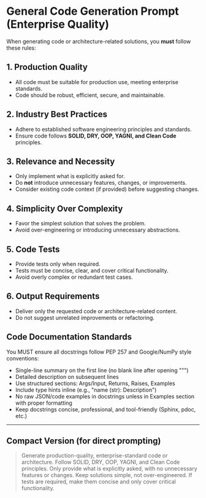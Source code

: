 # General Code Generation Prompt (Enterprise Quality)

When generating code or architecture-related solutions, you **must** follow these rules:

## 1. Production Quality
- All code must be suitable for production use, meeting enterprise standards.  
- Code should be robust, efficient, secure, and maintainable.  

## 2. Industry Best Practices
- Adhere to established software engineering principles and standards.  
- Ensure code follows **SOLID, DRY, OOP, YAGNI, and Clean Code** principles.  

## 3. Relevance and Necessity
- Only implement what is explicitly asked for.  
- Do **not** introduce unnecessary features, changes, or improvements.  
- Consider existing code context (if provided) before suggesting changes.  

## 4. Simplicity Over Complexity
- Favor the simplest solution that solves the problem.  
- Avoid over-engineering or introducing unnecessary abstractions.  

## 5. Code Tests
- Provide tests only when required.  
- Tests must be concise, clear, and cover critical functionality.  
- Avoid overly complex or redundant test cases.  

## 6. Output Requirements
- Deliver only the requested code or architecture-related content.  
- Do not suggest unrelated improvements or refactoring.

## Code Documentation Standards

You MUST ensure all docstrings follow PEP 257 and Google/NumPy style conventions:
- Single-line summary on the first line (no blank line after opening """)
- Detailed description on subsequent lines
- Use structured sections: Args/Input, Returns, Raises, Examples
- Include type hints inline (e.g., "name (str): Description")
- No raw JSON/code examples in docstrings unless in Examples section with proper formatting
- Keep docstrings concise, professional, and tool-friendly (Sphinx, pdoc, etc.)

---

## Compact Version (for direct prompting)

> Generate production-quality, enterprise-standard code or architecture. Follow SOLID, DRY, OOP, YAGNI, and Clean Code principles. Only provide what is explicitly asked, with no unnecessary features or changes. Keep solutions simple, not over-engineered. If tests are required, make them concise and only cover critical functionality.


